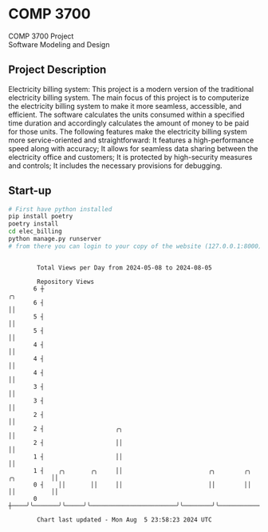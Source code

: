 # COMP 3700
COMP 3700 Project  
Software Modeling and Design
## Project Description
Electricity billing system: This project is a modern version of the traditional electricity billing system. The main focus of this project is to computerize the electricity billing system to make it more seamless, accessible, and efficient. The software calculates the units consumed within a specified time duration and accordingly calculates the amount of money to be paid for those units. The following features make the electricity billing system more service-oriented and straightforward: It features a high-performance speed along with accuracy; It allows for seamless data sharing between the electricity office and customers; It is protected by high-security measures and controls; It includes the necessary provisions for debugging.

## Start-up
```bash
# First have python installed
pip install poetry
poetry install
cd elec_billing
python manage.py runserver
# from there you can login to your copy of the website (127.0.0.1:8000), default creds are admin/admin
```

```

        Total Views per Day from 2024-05-08 to 2024-08-05

        Repository Views
       6 ┼                                                                                      ╭╮
       6 ┤                                                                                      ││
       5 ┤                                                                                      ││
       5 ┤                                                                                      ││
       4 ┤                                                                                      ││
       4 ┤                                                                                      ││
       4 ┤                                                                                      ││
       3 ┤                                                                                      ││
       3 ┤                                                                                      ││
       2 ┤                                                                                      ││
       2 ┤                    ╭╮                                                                ││
       2 ┤                    ││                                                                ││
       1 ┤                    ││                                                                ││
       1 ┤    ╭╮       ╭╮     ││                        ╭╮        ╭╮                ╭╮          ││
       0 ┤    ││       ││     ││                        ││        ││                ││          ││
       0 ┼────╯╰───────╯╰─────╯╰────────────────────────╯╰────────╯╰────────────────╯╰──────────╯╰─

        Chart last updated - Mon Aug  5 23:58:23 2024 UTC
        
```
